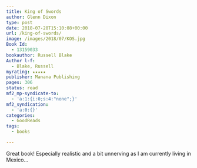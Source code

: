 ```yaml
---
title: King of Swords
author: Glenn Dixon
type: post
date: 2018-07-28T15:10:08+00:00
url: /king-of-swords/
image: /images/2018/07/KOS.jpg
Book Id:
  - 13159033
bookauthor: Russell Blake
Author l-f:
  - Blake, Russell
myrating: ★★★★★
publisher: Manana Publishing
pages: 306
status: read
mf2_mp-syndicate-to:
  - 'a:1:{i:0;s:4:"none";}'
mf2_syndication:
  - 'a:0:{}'
categories:
  - GoodReads
tags:
  - books

---
```

Great book! Especially realistic and a bit unnerving as I am currently living in Mexico&#8230;
